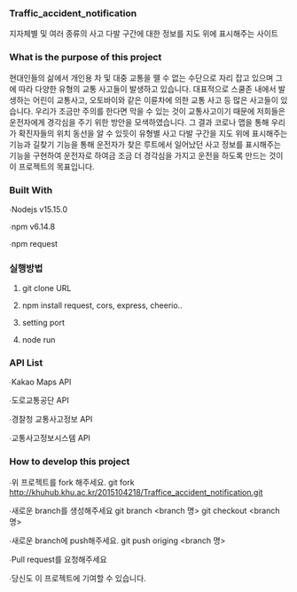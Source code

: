 ### Traffic_accident_notification
 지자체별 및 여러 종류의 사고 다발 구간에 대한 정보를 지도 위에 표시해주는 사이트

### What is the purpose of this project 
 현대인들의 삶에서 개인용 차 및 대중 교통을 뗄 수 없는 수단으로 자리 잡고 있으며 그에 따라 다양한 유형의 교통 사고들이 발생하고 있습니다.
 대표적으로 스쿨존 내에서 발생하는 어린이 교통사고, 오토바이와 같은 이륜차에 의한 교통 사고 등 많은 사고들이 있습니다.
 우리가 조금만 주의를 한다면 막을 수 있는 것이 교통사고이기 때문에 저희들은 운전자에게 경각심을 주기 위한 방안을 모색하였습니다.
 그 결과 코로나 맵을 통해 우리가 확진자들의 위치 동선을 알 수 있듯이 유형별 사고 다발 구간을 지도 위에 표시해주는 기능과 길찾기 기능을 통해 
 운전자가 찾은 루트에서 일어났던 사고 정보를 표시해주는 기능을 구현하여 운전자로 하여금 조금 더 경각심을 가지고 운전을 하도록 만드는 것이 이 프로젝트의 목표입니다.

### Built With
 ∙Nodejs v15.15.0
 
 ∙npm v6.14.8
 
 ∙npm request
 
### 실행방법
1. git clone URL

2. npm install request, cors, express, cheerio..

3. setting port

4. node run
 
 
### API List
 ∙Kakao Maps API
 
 ∙도로교통공단 API
 
 ∙경찰청 교통사고정보 API
 
 ∙교통사고정보시스템 API
 
### How to develop this project
 
 ∙위 프로젝트를 fork 해주세요.
 git fork http://khuhub.khu.ac.kr/2015104218/Traffice_accident_notification.git
 
 ∙새로운 branch를 생성해주세요
 git branch <branch 명>
 git checkout <branch 명>
 
 ∙새로운 branch에 push해주세요.
 git push origing <branch 명>
 
 ∙Pull request를 요청해주세요
 
 ∙당신도 이 프로젝트에 기여할 수 있습니다.
 
